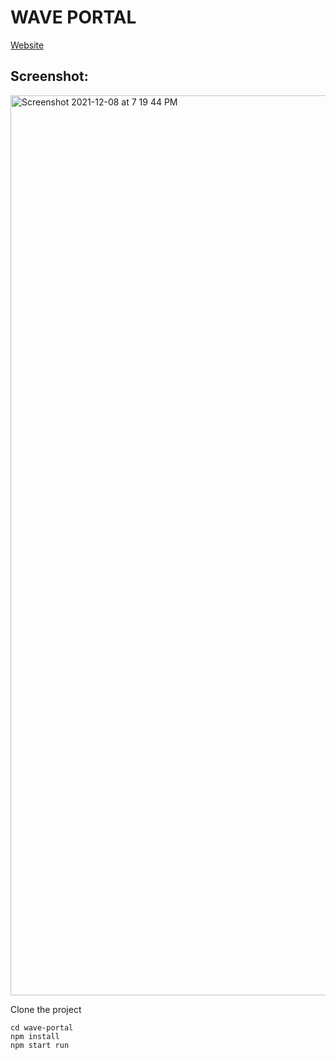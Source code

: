 # WAVE PORTAL
[Website](https://my-wave-portal-frontend-theta.vercel.app/)

## Screenshot:
<img width="1440" alt="Screenshot 2021-12-08 at 7 19 44 PM" src="https://user-images.githubusercontent.com/8282374/145273103-c3253ef0-9b74-47fa-a9bc-7ddc1f248f6d.png">

Clone the project 
```
cd wave-portal
npm install
npm start run
```
